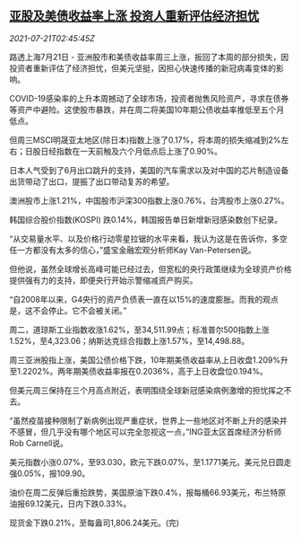 <!--1626836464000-->
[亚股及美债收益率上涨 投资人重新评估经济担忧](https://cn.reuters.com/article/global-market-asia-covid-0721-idCNKBS2ER071)
------

<div><i>2021-07-21T02:45:45Z</i></div><p>路透上海7月21日 - 亚洲股市和美债收益率周三上涨，扳回了本周的部分损失，因投资者重新评估了经济担忧，但美元坚挺，因担心快速传播的新冠病毒变体的影响。</p><p>COVID-19感染率的上升本周撼动了全球市场，投资者抛售风险资产，寻求在债券等资产中避险。这使股市暴跌，并在周二将美国10年期公债收益率推低至五个月低点。</p><p>但周三MSCI明晟亚太地区(除日本)指数上涨了0.17%，将本周的损失缩减到2%左右；日股日经指数在一天前触及六个月低点后上涨了0.90%。</p><p>日本人气受到了6月出口跳升的支持，美国的汽车需求以及对中国的芯片制造设备出货带动了出口，提振了出口带动复苏的希望。</p><p>澳洲股市上涨1.21%，中国股市沪深300指数上涨0.76%，台湾股市上涨0.27%。</p><p>韩国综合股价指数(KOSPI) 跌0.14%，韩国报告单日新增新冠感染数创下纪录。</p><p>“从交易量水平、以及价格行动零星拉锯的水平来看，我认为这是在告诉你，多空任一方都没有太多的信心，”盛宝金融宏观分析师Kay Van-Petersen说。</p><p>但他说，虽然全球增长高峰可能已经过去，但宽松的央行政策继续为全球资产价格提供强有力的支持，即便央行开始示警缩减资产购买。</p><p>“自2008年以来，G4央行的资产负债表一直在以15%的速度膨胀。而我的观点是，这不会停止。它不会被关闭。”</p><p>周二，道琼斯工业指数收涨1.62%，至34,511.99点；标准普尔500指数上涨1.52%，至4,323.06；纳斯达克综合指数上涨1.57%，至14,498.88。</p><p>周三亚洲股指上涨，美国公债价格下跌，10年期美债收益率从上日收盘1.209%升至1.2202%。两年期美债收益率报在0.2036%，高于上日收盘位0.194%。</p><p>但美元周三保持在三个月高点附近，表明围绕全球新冠感染病例激增的担忧挥之不去。</p><p>“虽然疫苗接种限制了新病例出现严重症状，世界上一些地区对不断上升的感染并不感冒，但几乎没有哪个地区可以完全忽视这一点，”ING亚太区首席经济分析师Rob Carnell说。</p><p>美元指数小涨0.07%，至93.030，欧元下跌0.07%，至1.1771美元。美元兑日圆走强0.05%，报109.90。</p><p>油价在周二反弹后重拾跌势，美国原油下跌0.4%，报每桶66.93美元，布兰特原油报69.12美元，日内下跌0.33%。</p><p>现货金下跌0.21%，至每盎司1,806.24美元。(完)</p>
